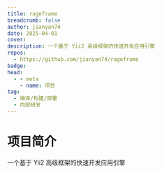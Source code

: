 ```yaml
---
title: rageframe
breadcrumb: false
author: jianyan74
date: 2025-04-01
cover: 
description: 一个基于 Yii2 高级框架的快速开发应用引擎
repos:
  - https://github.com/jianyan74/rageframe
badge: 
head:
  - - meta
    - name: 项目
tag:
  - 编译/构建/部署
  - 内部研发
---
```




# 项目简介
一个基于 Yii2 高级框架的快速开发应用引擎
